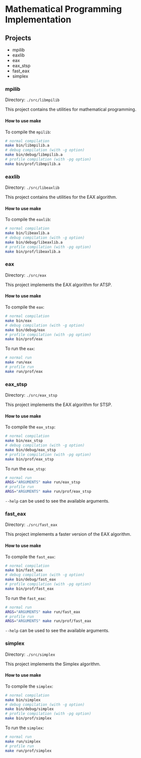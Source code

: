 # Mathematical Programming Implementation

## Projects

- mpilib
- eaxlib
- eax
- eax_stsp
- fast_eax
- simplex

### mpilib
Directory: `./src/libmpilib`

This project contains the utilities for mathematical programming.

#### How to use make
To compile the `mpilib`:
```bash
# normal compilation
make bin/libmpilib.a
# debug compilation (with -g option)
make bin/debug/libmpilib.a
# profile compilation (with -pg option)
make bin/prof/libmpilib.a
```

### eaxlib
Directory: `./src/libeaxlib`

This project contains the utilities for the EAX algorithm.

#### How to use make
To compile the `eaxlib`:
```bash
# normal compilation
make bin/libeaxlib.a
# debug compilation (with -g option)
make bin/debug/libeaxlib.a
# profile compilation (with -pg option)
make bin/prof/libeaxlib.a
```

### eax
Directory: `./src/eax`

This project implements the EAX algorithm for ATSP.

#### How to use make
To compile the `eax`:
```bash
# normal compilation
make bin/eax
# debug compilation (with -g option)
make bin/debug/eax
# profile compilation (with -pg option)
make bin/prof/eax
```

To run the `eax`:
```bash
# normal run
make run/eax
# profile run
make run/prof/eax
```

### eax_stsp
Directory: `./src/eax_stsp`

This project implements the EAX algorithm for STSP.

#### How to use make
To compile the `eax_stsp`:
```bash
# normal compilation
make bin/eax_stsp
# debug compilation (with -g option)
make bin/debug/eax_stsp
# profile compilation (with -pg option)
make bin/prof/eax_stsp
```

To run the `eax_stsp`:
```bash
# normal run
ARGS="ARGUMENTS" make run/eax_stsp
# profile run
ARGS="ARGUMENTS" make run/prof/eax_stsp
```
`--help` can be used to see the available arguments.

### fast_eax
Directory: `./src/fast_eax`

This project implements a faster version of the EAX algorithm.

#### How to use make
To compile the `fast_eax`:
```bash
# normal compilation
make bin/fast_eax
# debug compilation (with -g option)
make bin/debug/fast_eax
# profile compilation (with -pg option)
make bin/prof/fast_eax
```

To run the `fast_eax`:
```bash
# normal run
ARGS="ARGUMENTS" make run/fast_eax
# profile run
ARGS="ARGUMENTS" make run/prof/fast_eax
```
`--help` can be used to see the available arguments.

### simplex
Directory: `./src/simplex`

This project implements the Simplex algorithm.

#### How to use make
To compile the `simplex`:
```bash
# normal compilation
make bin/simplex
# debug compilation (with -g option)
make bin/debug/simplex
# profile compilation (with -pg option)
make bin/prof/simplex
```

To run the `simplex`:
```bash
# normal run
make run/simplex
# profile run
make run/prof/simplex
```
